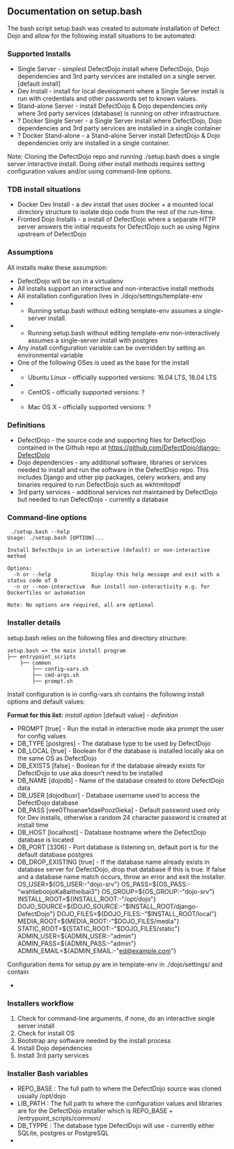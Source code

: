## Documentation on setup.bash 

The bash script setup.bash was created to automate installation of Defect Dojo and allow for the following install situations to be automated:

### Supported Installs

* Single Server - simplest DefectDojo install where DefectDojo, Dojo dependencies and 3rd party services are installed on a single server. [default install]
* Dev Install - install for local development where a Single Server install is run with credentials and other passwords set to known values.  
* Stand-alone Server - install DefectDojo & Dojo dependencies only where 3rd party services (database) is running on other infrastructure.
* ? Docker Single Server - a Single Server install where DefectDojo, Dojo dependencies and 3rd party services are installed in a single container
* ? Docker Stand-alone - a Stand-alone Server install DefectDojo & Dojo dependencies only are installed in a single container.  

Note: Cloning the DefectDojo repo and running ./setup.bash does a single server interactive install.  Doing other install methods requires setting configuration values and/or using command-line options.  

### TDB install situations

* Docker Dev Install - a dev install that uses docker + a mounted local directory structure to isolate dojo code from the rest of the run-time.
* Fronted Dojo Installs - a install of DefectDojo where a separate HTTP server answers the initial requests for DefectDojo such as using Nginx upstream of DefectDojo

### Assumptions

All installs make these assumption:

* DefectDojo will be run in a virtualenv
* All installs support an interactive and non-interactive install methods
* All installation configuration lives in ./dojo/settings/template-env
* * Running setup.bash without editing template-env assumes a single-server install.
* * Running setup.bash without editing template-env non-interactively assumes a single-server install with postgres
* Any install configuration variable can be overridden by setting an environmental variable
* One of the following OSes is used as the base for the install
* * Ubuntu Linux - officially supported versions: 16.04 LTS, 18.04 LTS
* * CentOS - officially supported versions: ?
* * Mac OS X - officially supported versions: ?

### Definitions

* DefectDojo - the source code and supporting files for DefectDojo contained in the Github repo at https://github.com/DefectDojo/django-DefectDojo
* Dojo dependencies - any additional software, libraries or services needed to install and run the software in the DefectDojo repo.  This includes Django and other pip packages, celery workers, and any binaries required to run DefectDojo such as wkhtmltopdf
* 3rd party services - additional services not maintained by DefectDojo but needed to run DefectDojo - currently a database

### Command-line options

```
 ./setup.bash --help
Usage: ./setup.bash [OPTION]...

Install DefectDojo in an interactive (default) or non-interactive method

Options:
  -h or --help             Display this help message and exit with a status code of 0
  -n or --non-interactive  Run install non-interactivity e.g. for Dockerfiles or automation

Note: No options are required, all are optional
```

### Installer details

setup.bash relies on the following files and directory structure:

```
setup.bash => the main install program
├── entrypoint_scripts
    ├── common
        ├── config-vars.sh
        ├── cmd-args.sh
        ├── prompt.sh
```

Install configuration is in config-vars.sh contains the following install options and default values:

**Format for this list:** *install option* [default value] - *definition*

* PROMPT [true] - Run the install in interactive mode aka prompt the user for config values
* DB_TYPE [postgres] - The database type to be used by DefectDojo
* DB_LOCAL [true] - Boolean for if the database is installed locally aka on the same OS as DefectDojo
* DB_EXISTS [false] - Boolean for if the database already exists for DefectDojo to use aka doesn't need to be installed
* DB_NAME [dojodb] - Name of the database created to store DefectDojo data
* DB_USER [dojodbusr] - Database username used to access the DefectDojo database
* DB_PASS [vee0Thoanae1daePooz0ieka] - Default password used only for Dev installs, otherwise a random 24 character password is created at install time
* DB_HOST [localhost] - Database hostname where the DefectDojo database is located
* DB_PORT [3306] - Port database is listening on, default port is for the default database postgres
* DB_DROP_EXISTING [true] - If the database name already exists in database server for DefectDojo, drop that database if this is true.  If false and a database name match occurs, throw an error and exit the installer.
OS_USER=${OS_USER:-"dojo-srv"}
OS_PASS=${OS_PASS:-"wahlieboojoKa8aitheibai3"}
OS_GROUP=${OS_GROUP:-"dojo-srv"}
INSTALL_ROOT=${INSTALL_ROOT:-"/opt/dojo"}
DOJO_SOURCE=${DOJO_SOURCE:-"$INSTALL_ROOT/django-DefectDojo"}
DOJO_FILES=${DOJO_FILES:-"$INSTALL_ROOT/local"}
MEDIA_ROOT=${MEDIA_ROOT:-"$DOJO_FILES/media"}
STATIC_ROOT=${STATIC_ROOT:-"$DOJO_FILES/static"}
ADMIN_USER=${ADMIN_USER:-"admin"}
ADMIN_PASS=${ADMIN_PASS:-"admin"}
ADMIN_EMAIL=${ADMIN_EMAIL:-"ed@example.com"}

Configuration items for setup.py are in template-env in ./dojo/settings/ and contain

* 

### Installers workflow

1. Check for command-line arguments, if none, do an interactive single server install
2. Check for install OS
3. Bootstrap any software needed by the install process
4. Install Dojo dependencies
5. Install 3rd party services


### Installer Bash variables

* REPO_BASE : The full path to where the DefectDojo source was cloned usually /opt/dojo
* LIB_PATH : The full path to where the configuration values and libraries are for the DefectDojo installer which is REPO_BASE + /entrypoint_scripts/common/
* DB_TYPPE : The database type DefectDojo will use - currently either SQLite, postgres or PostgreSQL
* 


